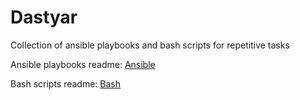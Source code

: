 # Dastyar
Collection of ansible playbooks and bash scripts for repetitive tasks

Ansible playbooks readme:
[Ansible](https://github.com/MParvin/Dastyar/blob/master/ansible/README.md)

Bash scripts readme:
[Bash](https://github.com/MParvin/Dastyar/tree/master/bash)
